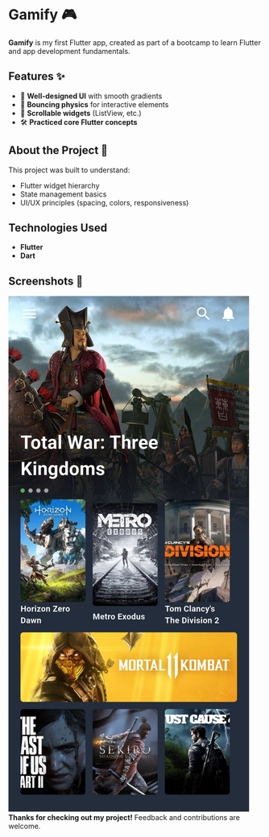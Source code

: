 # Gamify 🎮

**Gamify** is my first Flutter app, created as part of a bootcamp to learn Flutter and app development fundamentals.

## Features ✨

- 🎨 **Well-designed UI** with smooth gradients
- 🏀 **Bouncing physics** for interactive elements
- 📜 **Scrollable widgets** (ListView, etc.)
- 🛠 **Practiced core Flutter concepts**

## About the Project 🚀

This project was built to understand:

- Flutter widget hierarchy
- State management basics
- UI/UX principles (spacing, colors, responsiveness)

## Technologies Used

- **Flutter**
- **Dart**

## Screenshots 📱

![App Screenshot](/assets/images/app_screenshot.jpg)
**Thanks for checking out my project!** Feedback and contributions are welcome.

